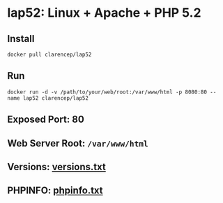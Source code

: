 # lap52: Linux + Apache + PHP 5.2

## Install

```
docker pull clarencep/lap52
```

## Run 

```
docker run -d -v /path/to/your/web/root:/var/www/html -p 8080:80 --name lap52 clarencep/lap52
```

## Exposed Port: 80

## Web Server Root: `/var/www/html`

## Versions: [versions.txt](./versions.txt)

## PHPINFO: [phpinfo.txt](./phpinfo.txt)
